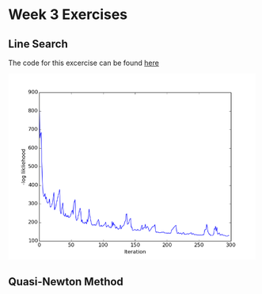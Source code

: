 # Week 3 Exercises

## Line Search

The code for this excercise can be found [here](line_search.py)

<img src="https://github.com/afwebb/SDS-385/blob/master/week3/result.png" width="500">

## Quasi-Newton Method


